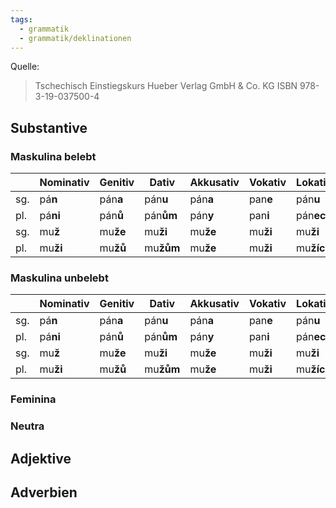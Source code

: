 ```yaml
---
tags:
  - grammatik
  - grammatik/deklinationen
---
```


Quelle: 
> Tschechisch Einstiegskurs
> Hueber Verlag GmbH & Co. KG
> ISBN 978-3-19-037500-4

## Substantive
### Maskulina belebt

| |Nominativ|Genitiv|Dativ|Akkusativ|Vokativ|Lokativ|Instrumental|
|-- | --- | --- |---|---|---|---|---|
| sg. | pá**n** | pán**a** | pán**u** | pán**a**| pan**e** | pán**u** | pán**em** |
| pl. | pá**ni** | pán**ů** | pán**ům** | pán**y**| pan**i** | pán**ech** | pán**y** |
| sg. | mu**ž** | mu**že** | mu**ži** | mu**že** | mu**ži** | mu**ži** | mu**žem** | 
| pl. | mu**ži** | mu**žů** | mu**žům** | mu**že** | mu**ži** | mu**žích** | mu**ži** |



### Maskulina unbelebt

| | Nominativ|Genitiv|Dativ|Akkusativ|Vokativ|Lokativ|Instrumental|
|-- | --- | --- |---|---|---|---|---|
| sg. | pá**n** | pán**a** | pán**u** | pán**a**| pan**e** | pán**u** | pán**em** |
| pl. | pá**ni** | pán**ů** | pán**ům** | pán**y**| pan**i** | pán**ech** | pán**y** |
| sg. | mu**ž** | mu**že** | mu**ži** | mu**že** | mu**ži** | mu**ži** | mu**žem** | 
| pl. | mu**ži** | mu**žů** | mu**žům** | mu**že** | mu**ži** | mu**žích** | mu**ži** |


### Feminina

### Neutra

## Adjektive

## Adverbien